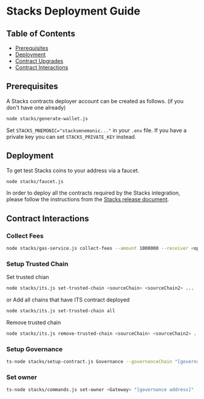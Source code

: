 # Stacks Deployment Guide

## Table of Contents

-   [Prerequisites](#prerequisites)
-   [Deployment](#deployment)
-   [Contract Upgrades](#contract-upgrades)
-   [Contract Interactions](#contract-interactions)

## Prerequisites

A Stacks contracts deployer account can be created as follows. (if you don't have one already)

```bash
node stacks/generate-wallet.js
```

Set `STACKS_MNEMONIC="stacksmnemonic..."` in your `.env` file. If you have a private key you can set `STACKS_PRIVATE_KEY` instead.

## Deployment

To get test Stacks coins to your address via a faucet.

```bash
node stacks/faucet.js
```

In order to deploy all the contracts required by the Stacks integration, please follow the instructions from the [Stacks release document](../releases/stacks/2025-05-v1.0.0.md).

## Contract Interactions

### Collect Fees

```bash
node stacks/gas-service.js collect-fees --amount 1000000 --receiver <optional stacks receiver address>
```

### Setup Trusted Chain

Set trusted chian

```bash
node stacks/its.js set-trusted-chain <sourceChain> <sourceChain2> ...
```

or Add all chains that have ITS contract deployed

```bash
node stacks/its.js set-trusted-chain all
```

Remove trusted chain

```bash
node stacks/its.js remove-trusted-chain <sourceChain> <sourceChain2> ...
```

### Setup Governance

```bash
ts-node stacks/setup-contract.js Governance --governanceChain "[governance chain]" --governanceAddress "[governance address]"
```

### Set owner

```bash
ts-node stacks/commands.js set-owner <Gateway> "[governance address]"
```
